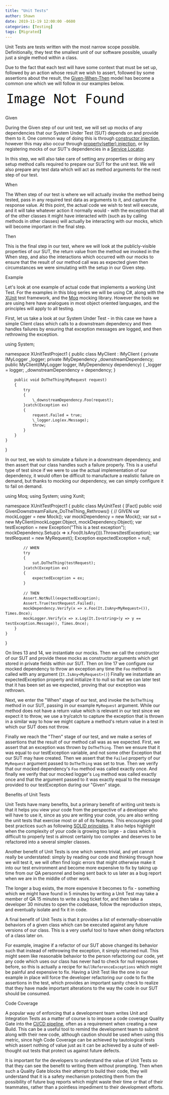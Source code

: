 ```yaml
---
title: "Unit Tests"
author: Shawn
date: 2019-11-19 12:00:00 -0600
categories: [Testing]
tags: [Migrated]
---
```


Unit Tests are tests written with the most narrow scope possible. Definitionally, they test the smallest unit of our software possible, usually just a single method within a class.

Due to the fact that each test will have some context that must be set up, followed by an action whose result we wish to assert, followed by some assertions about the result, the [Given-When-Then](https://martinfowler.com/bliki/GivenWhenThen.html) model has become a common one which we will follow in our examples below.

![](/assets/img/posts/image-not-found.png)

Given

During the Given step of our unit test, we will set up mocks of any dependencies that our System Under Test (SUT) depends on and provide them to it. One common way of doing this is through [constructor injection](https://en.wikipedia.org/wiki/Dependency_injection#Constructor_injection), however this may also occur through [property(setter) injection](https://en.wikipedia.org/wiki/Dependency_injection#Setter_injection), or by registering mocks of our SUT's dependencies in a [Service Locator](https://en.wikipedia.org/wiki/Service_locator_pattern).

In this step, we will also take care of setting any properties or doing any setup method calls required to prepare our SUT for the unit test. We will also prepare any test data which will act as method arguments for the next step of our test.

When

The When step of our test is where we will actually invoke the method being tested, pass in any required test data as arguments to it, and capture the response value. At this point, the actual code we wish to test will execute, and it will take whatever action it normally would - with the exception that all of the other classes it might have interacted with (such as by calling methods in other classes) will actually be interacting with our mocks, which will become important in the final step.

Then

This is the final step in our test, where we will look at the publicly-visible properties of our SUT, the return value from the method we invoked in the When step, and also the interactions which occurred with our mocks to ensure that the result of our method call was as expected given then circumstances we were simulating with the setup in our Given step.

Example

Let's look at one example of actual code that implements a working Unit Test. For the examples in this blog series we will be using C#, along with the [XUnit](https://xunit.net/) test framework, and the [Moq](https://github.com/moq/moq4) mocking library. However the tools we are using here have analogues in most object oriented languages, and the principles will apply to all testing.

First, let us take a look at our System Under Test - in this case we have a simple Client class which calls to a downstream dependency and then handles failures by ensuring that exception messages are logged, and then rethrowing the exception.

using System;

namespace XUnitTestProject1
{
    public class MyClient : IMyClient
    {
        private IMyLogger \_logger;
        private IMyDependency \_downstreamDependency;
        public MyClient(IMyLogger logger, IMyDependency dependency)
        {
            \_logger = logger;
            \_downstreamDependency = dependency;
        }

        public void DoTheThing(MyRequest request)
        {
            try
            {
                \_downstreamDependency.Foo(request);
            }catch(Exception ex)
            {
                request.Failed = true;
                \_logger.Log(ex.Message);
                throw;
            }
        }
    }
}

In our test, we wish to simulate a failure in a downstream dependency, and then assert that our class handles such a failure properly. This is a useful type of test since if we were to use the actual implementation of our dependency, it would often be difficult to manufacture a realistic failure on demand, but thanks to mocking our dependency, we can simply configure it to fail on demand.

using Moq;
using System;
using Xunit;

namespace XUnitTestProject1
{
    public class MyUnitTest
    {
        \[Fact\]
        public void GivenDownstreamFailure\_DoTheThing\_Rethrows()
        {
            // GIVEN
            var mockLogger = new Mock<IMyLogger>();
            var mockDependency = new Mock<IMyDependency>();
            var sut = new MyClient(mockLogger.Object, mockDependency.Object);
            var testException = new Exception("This is a test exception");
            mockDependency.Setup(x => x.Foo(It.IsAny<MyRequest>())).Throws(testException);
            var testRequest = new MyRequest();
            Exception expectedException = null;

            // WHEN
            try
            {
                sut.DoTheThing(testRequest);
            }catch(Exception ex)
            {
                expectedException = ex;
            }

            // THEN
            Assert.NotNull(expectedException);
            Assert.True(testRequest.Failed);
            mockDependency.Verify(x => x.Foo(It.IsAny<MyRequest>()), Times.Once);
            mockLogger.Verify(x => x.Log(It.Is<string>(y => y == testException.Message)), Times.Once);
        }
    }
}

On lines 13 and 14, we instantiate our mocks. Then we call the constructor of our SUT and provide these mocks as constructor arguments which get stored in private fields within our SUT. Then on line 17 we configure our mocked dependency to throw an exception any time the `Foo` method is called with any argument (`It.IsAny<MyRequest>()`) Finally we instantiate an expectedException property and initialize it to null so that we can later test that it has been set as we expected, proving that our exception was rethrown.

Next, we enter the "When" stage of our test, and invoke the `DoTheThing` method in our SUT, passing in our example `MyRequest` argument. While our method does not have a return value which is relevant in our test since we expect it to throw, we use a try/catch to capture the exception that is thrown in a similar way to how we might capture a method's return value in a test in which our SUT does not throw.

Finally we reach the "Then" stage of our test, and we make a series of assertions that the result of our method call was as we expected. First, we assert that an exception was thrown by `DoTheThing`. Then we ensure that it was equal to our testException variable, and not some other Exception that our SUT may have created. Then we assert that the `Failed` property of our `MyRequest` argument passed to `DoTheThing` was set to true. Then we verify that our mocked dependency's `Foo` method was called exactly once. And finally we verify that our mocked logger's `Log` method was called exactly once and that the argument passed to it was exactly equal to the message provided to our testException during our "Given" stage.

Benefits of Unit Tests

Unit Tests have many benefits, but a primary benefit of writing unit tests is that it helps you view your code from the perspective of a developer who will have to use it, since as you are writing your code, you are also writing the unit tests that exercise most or all of its features. This encourages good best practices such as following [SOLID principles](https://en.wikipedia.org/wiki/SOLID). It also helps highlight when the complexity of your code is growing too large - a class which is difficult to properly test is almost certainly too complex and deserves to be refactored into a several simpler classes.

Another benefit of Unit Tests is one which seems trivial, and yet cannot really be understated: simply by reading our code and thinking through how we will test it, we will often find logic errors that might otherwise make it into our test environment and become more expensive to fix by taking up time from our QA personnel and being sent back to us later as a bug report when we are in the middle of other work.

The longer a bug exists, the more expensive it becomes to fix - something which we might have found in 5 minutes by writing a Unit Test may take a member of QA 15 minutes to write a bug ticket for, and then take a developer 30 minutes to open the codebase, follow the reproduction steps, and eventually isolate and fix it in code.

A final benefit of Unit Tests is that it provides a list of externally-observable behaviors of a given class which can be executed against any future versions of our class. This is a very useful tool to have when doing refactors of a class later on.

For example, imagine if a refactor of our SUT above changed its behavior such that instead of rethrowing the exception, it simply returned null. This might seem like reasonable behavior to the person refactoring our code, yet any code which uses our class has never had to check for null responses before, so this is actually a recipe for `NullReferenceExceptions` which might be painful and expensive to fix. Having a Unit Test like the one in our example in place will force the developer refactoring our code to fix the assertions in the test, which provides an important sanity check to realize that they have made important alterations to the way the code in our SUT should be consumed.

Code Coverage

A popular way of enforcing that a development team writes Unit and Integration Tests as a matter of course is to impose a code coverage Quality Gate into the [CI/CD pipeline](https://dancerscode.com/2019/11/14/role-of-test-automation-in-a-ci-cd-pipeline/), often as a requirement when creating a new Build. This can be a useful tool to remind the development team to submit along with their new code, although caution should be used when using this metric, since high Code Coverage can be achieved by tautological tests which assert nothing of value just as it can be achieved by a suite of well-thought out tests that protect us against future defects.

It is important for the developers to understand the value of Unit Tests so that they can see the benefit to writing them without prompting. Then when such a Quality Gate blocks their attempt to build their code, they will understand that it is a safety mechanism protecting them from the possibility of future bug reports which might waste their time or that of their teammates, rather than a pointless impediment to their development efforts.
